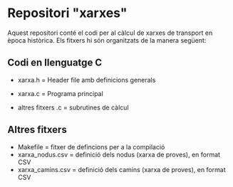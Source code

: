 # Repositori "xarxes"

Aquest repositori conté el codi per al càlcul de xarxes de transport en època històrica. 
Els fitxers hi són organitzats de la manera següent:

## Codi en llenguatge C

* xarxa.h  = Header file amb definicions generals
* xarxa.c  = Programa principal

* altres fitxers .c = subrutines de càlcul

## Altres fitxers

* Makefile = fitxer de defincions per a la compilació
* xarxa_nodus.csv = definició dels nodus (xarxa de proves), en format CSV
* xarxa_camins.csv = definició dels camins (xarxa de proves), en format CSV

